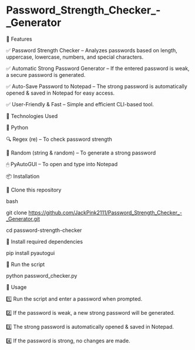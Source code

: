 # Password_Strength_Checker_-_Generator
🚀 Features

✅ Password Strength Checker – Analyzes passwords based on length, uppercase, lowercase, numbers, and special characters.

✅ Automatic Strong Password Generator – If the entered password is weak, a secure password is generated.

✅ Auto-Save Password to Notepad – The strong password is automatically opened & saved in Notepad for easy access.

✅ User-Friendly & Fast – Simple and efficient CLI-based tool.


🔧 Technologies Used

🐍 Python

🔍 Regex (re) – To check password strength

🎲 Random (string & random) – To generate a strong password

🖱 PyAutoGUI – To open and type into Notepad


📦 Installation

🔹 Clone this repository

bash

git clone https://github.com/JackPink2111/Password_Strength_Checker_-_Generator.git

cd password-strength-checker

🔹 Install required dependencies

pip install pyautogui

🔹 Run the script

python password_checker.py


📝 Usage

1️⃣ Run the script and enter a password when prompted.

2️⃣ If the password is weak, a new strong password will be generated.

3️⃣ The strong password is automatically opened & saved in Notepad.

4️⃣ If the password is strong, no changes are made.
